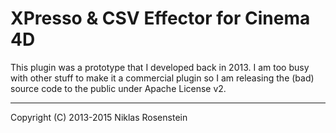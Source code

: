# XPresso & CSV Effector for Cinema 4D

This plugin was a prototype that I developed back in 2013. I am too busy with
other stuff to make it a commercial plugin so I am releasing the (bad) source
code to the public under Apache License v2.

-----

Copyright (C) 2013-2015 Niklas Rosenstein
